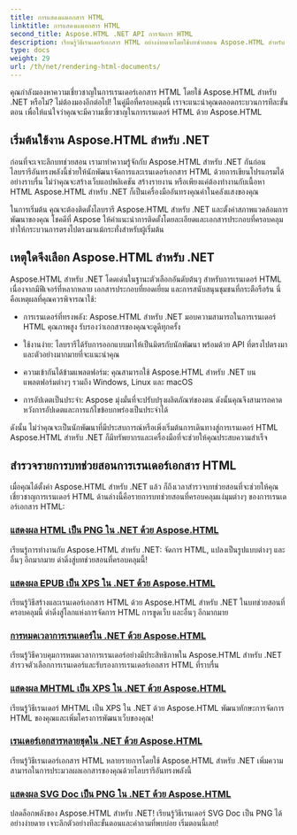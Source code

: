 ```yaml
---
title: การแสดงผลเอกสาร HTML
linktitle: การแสดงผลเอกสาร HTML
second_title: Aspose.HTML .NET API การจัดการ HTML
description: เรียนรู้วิธีเรนเดอร์เอกสาร HTML อย่างง่ายดายโดยใช้บทช่วยสอน Aspose.HTML สำหรับ .NET สำรวจรายการบทช่วยสอนที่ครอบคลุมเพื่อฝึกฝนการเรนเดอร์ HTML
type: docs
weight: 29
url: /th/net/rendering-html-documents/
---
```


คุณกำลังมองหาความเชี่ยวชาญในการเรนเดอร์เอกสาร HTML โดยใช้ Aspose.HTML สำหรับ .NET หรือไม่? ไม่ต้องมองอีกต่อไป! ในคู่มือที่ครอบคลุมนี้ เราจะแนะนำคุณตลอดกระบวนการทีละขั้นตอน เพื่อให้แน่ใจว่าคุณจะมีความเชี่ยวชาญในการเรนเดอร์ HTML ด้วย Aspose.HTML

## เริ่มต้นใช้งาน Aspose.HTML สำหรับ .NET

ก่อนที่จะเจาะลึกบทช่วยสอน เรามาทำความรู้จักกับ Aspose.HTML สำหรับ .NET กันก่อน ไลบรารีอันทรงพลังนี้ช่วยให้นักพัฒนาจัดการและเรนเดอร์เอกสาร HTML ด้วยการเขียนโปรแกรมได้อย่างราบรื่น ไม่ว่าคุณจะสร้างเว็บแอปพลิเคชัน สร้างรายงาน หรือเพียงแค่ต้องทำงานกับเนื้อหา HTML Aspose.HTML สำหรับ .NET ก็เป็นเครื่องมืออันทรงคุณค่าในคลังแสงของคุณ

ในการเริ่มต้น คุณจะต้องติดตั้งไลบรารี Aspose.HTML สำหรับ .NET และตั้งค่าสภาพแวดล้อมการพัฒนาของคุณ โชคดีที่ Aspose ให้คำแนะนำการติดตั้งโดยละเอียดและเอกสารประกอบที่ครอบคลุม ทำให้กระบวนการตรงไปตรงมาแม้กระทั่งสำหรับผู้เริ่มต้น

## เหตุใดจึงเลือก Aspose.HTML สำหรับ .NET

Aspose.HTML สำหรับ .NET โดดเด่นในฐานะตัวเลือกอันดับต้นๆ สำหรับการเรนเดอร์ HTML เนื่องจากมีฟีเจอร์ที่หลากหลาย เอกสารประกอบที่ยอดเยี่ยม และการสนับสนุนชุมชนที่กระตือรือร้น นี่คือเหตุผลที่คุณควรพิจารณาใช้:

- การเรนเดอร์ที่ทรงพลัง: Aspose.HTML สำหรับ .NET มอบความสามารถในการเรนเดอร์ HTML คุณภาพสูง รับรองว่าเอกสารของคุณจะดูดีทุกครั้ง

- ใช้งานง่าย: ไลบรารีได้รับการออกแบบมาให้เป็นมิตรกับนักพัฒนา พร้อมด้วย API ที่ตรงไปตรงมาและตัวอย่างมากมายที่จะแนะนำคุณ

- ความเข้ากันได้ข้ามแพลตฟอร์ม: คุณสามารถใช้ Aspose.HTML สำหรับ .NET บนแพลตฟอร์มต่างๆ รวมถึง Windows, Linux และ macOS

- การอัปเดตเป็นประจำ: Aspose มุ่งมั่นที่จะปรับปรุงผลิตภัณฑ์ของตน ดังนั้นคุณจึงสามารถคาดหวังการอัปเดตและการแก้ไขข้อบกพร่องเป็นประจำได้

ดังนั้น ไม่ว่าคุณจะเป็นนักพัฒนาที่มีประสบการณ์หรือเพิ่งเริ่มต้นการเดินทางสู่การเรนเดอร์ HTML Aspose.HTML สำหรับ .NET ก็มีทรัพยากรและเครื่องมือที่จะช่วยให้คุณประสบความสำเร็จ

## สำรวจรายการบทช่วยสอนการเรนเดอร์เอกสาร HTML

เมื่อคุณได้ตั้งค่า Aspose.HTML สำหรับ .NET แล้ว ก็ถึงเวลาสำรวจบทช่วยสอนที่จะช่วยให้คุณเชี่ยวชาญการเรนเดอร์ HTML ด้านล่างนี้คือรายการบทช่วยสอนที่ครอบคลุมแง่มุมต่างๆ ของการเรนเดอร์เอกสาร HTML:

### [แสดงผล HTML เป็น PNG ใน .NET ด้วย Aspose.HTML](./render-html-as-png/)
เรียนรู้การทำงานกับ Aspose.HTML สำหรับ .NET: จัดการ HTML, แปลงเป็นรูปแบบต่างๆ และอื่นๆ อีกมากมาย ดำดิ่งสู่บทช่วยสอนที่ครอบคลุมนี้!
### [แสดงผล EPUB เป็น XPS ใน .NET ด้วย Aspose.HTML](./render-epub-as-xps/)
เรียนรู้วิธีสร้างและเรนเดอร์เอกสาร HTML ด้วย Aspose.HTML สำหรับ .NET ในบทช่วยสอนที่ครอบคลุมนี้ ดำดิ่งสู่โลกแห่งการจัดการ HTML การขูดเว็บ และอื่นๆ อีกมากมาย
### [การหมดเวลาการเรนเดอร์ใน .NET ด้วย Aspose.HTML](./rendering-timeout/)
เรียนรู้วิธีควบคุมการหมดเวลาการเรนเดอร์อย่างมีประสิทธิภาพใน Aspose.HTML สำหรับ .NET สำรวจตัวเลือกการเรนเดอร์และรับรองการเรนเดอร์เอกสาร HTML ที่ราบรื่น
### [แสดงผล MHTML เป็น XPS ใน .NET ด้วย Aspose.HTML](./render-mhtml-as-xps/)
 เรียนรู้วิธีเรนเดอร์ MHTML เป็น XPS ใน .NET ด้วย Aspose.HTML พัฒนาทักษะการจัดการ HTML ของคุณและเพิ่มโครงการพัฒนาเว็บของคุณ!
### [เรนเดอร์เอกสารหลายชุดใน .NET ด้วย Aspose.HTML](./render-multiple-documents/)
เรียนรู้วิธีเรนเดอร์เอกสาร HTML หลายรายการโดยใช้ Aspose.HTML สำหรับ .NET เพิ่มความสามารถในการประมวลผลเอกสารของคุณด้วยไลบรารีอันทรงพลังนี้
### [แสดงผล SVG Doc เป็น PNG ใน .NET ด้วย Aspose.HTML](./render-svg-doc-as-png/)
ปลดล็อกพลังของ Aspose.HTML สำหรับ .NET! เรียนรู้วิธีเรนเดอร์ SVG Doc เป็น PNG ได้อย่างง่ายดาย เจาะลึกตัวอย่างทีละขั้นตอนและคำถามที่พบบ่อย เริ่มตอนนี้เลย!